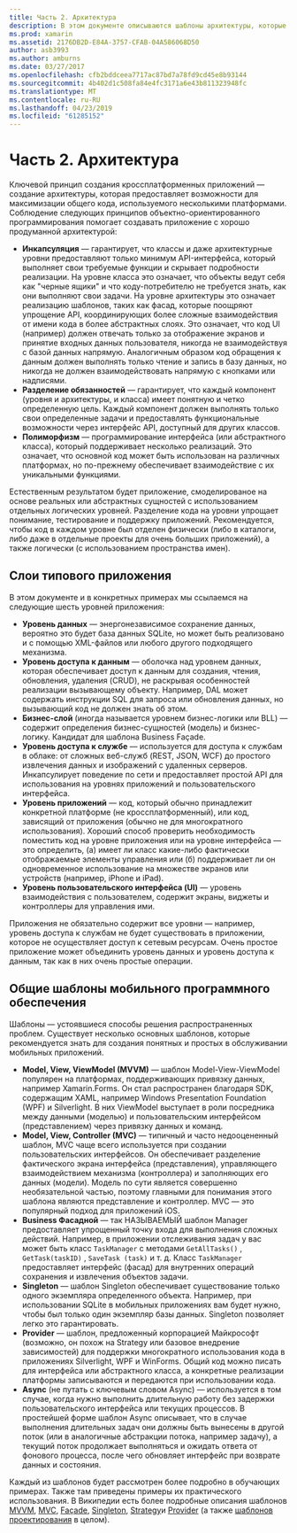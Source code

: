 ```yaml
---
title: Часть 2. Архитектура
description: В этом документе описываются шаблоны архитектуры, которые полезны для создания кроссплатформенных приложений. В нем описывается слои типового приложения (уровень данных, уровень доступа к данным и др.) и Общие шаблоны мобильного программного обеспечения (MVVM, MVC, и т.д.)
ms.prod: xamarin
ms.assetid: 2176DB2D-E84A-3757-CFAB-04A586068D50
author: asb3993
ms.author: amburns
ms.date: 03/27/2017
ms.openlocfilehash: cfb2bddceea7717ac87bd7a78fd9cd45e8b93144
ms.sourcegitcommit: 4b402d1c508fa84e4fc3171a6e43b811323948fc
ms.translationtype: MT
ms.contentlocale: ru-RU
ms.lasthandoff: 04/23/2019
ms.locfileid: "61285152"
---
```

# <a name="part-2---architecture"></a>Часть 2. Архитектура

Ключевой принцип создания кроссплатформенных приложений — создание архитектуры, которая предоставляет возможности для максимизации общего кода, используемого несколькими платформами. Соблюдение следующих принципов объектно-ориентированного программирования помогает создавать приложение с хорошо продуманной архитектурой:

-   **Инкапсуляция** — гарантирует, что классы и даже архитектурные уровни предоставляют только минимум API-интерфейса, который выполняет свои требуемые функции и скрывает подробности реализации. На уровне класса это означает, что объекты ведут себя как "черные ящики" и что коду-потребителю не требуется знать, как они выполняют свои задачи. На уровне архитектуры это означает реализацию шаблонов, таких как фасад, которые поощряют упрощение API, координирующих более сложные взаимодействия от имени кода в более абстрактных слоях. Это означает, что код UI (например) должен отвечать только за отображение экранов и принятие входных данных пользователя, никогда не взаимодействуя с базой данных напрямую. Аналогичным образом код обращения к данным должен выполнять только чтение и запись в базу данных, но никогда не должен взаимодействовать напрямую с кнопками или надписями.
-   **Разделение обязанностей** — гарантирует, что каждый компонент (уровня и архитектуры, и класса) имеет понятную и четко определенную цель. Каждый компонент должен выполнять только свои определенные задачи и предоставлять функциональные возможности через интерфейс API, доступный для других классов.
-   **Полиморфизм** — программирование интерфейса (или абстрактного класса), который поддерживает несколько реализаций. Это означает, что основной код может быть использован на различных платформах, но по-прежнему обеспечивает взаимодействие с их уникальными функциями.


Естественным результатом будет приложение, смоделированое на основе реальных или абстрактных сущностей с использованием отдельных логических уровней. Разделение кода на уровни упрощает понимание, тестирование и поддержку приложений. Рекомендуется, чтобы код в каждом уровне был отделен физически (либо в каталоги, либо даже в отдельные проекты для очень больших приложений), а также логически (с использованием пространства имен).

 <a name="Typical_Application_Layers" />


## <a name="typical-application-layers"></a>Слои типового приложения

В этом документе и в конкретных примерах мы ссылаемся на следующие шесть уровней приложения:

-   **Уровень данных** — энергонезависимое сохранение данных, вероятно это будет база данных SQLite, но может быть реализовано и с помощью XML-файлов или любого другого подходящего механизма.
-   **Уровень доступа к данным** — оболочка над уровнем данных, которая обеспечивает доступ к данным для создания, чтения, обновления, удаления (CRUD), не раскрывая особенностей реализации вызывающему объекту. Например, DAL может содержать инструкции SQL для запроса или обновления данных, но вызывающий код не должен знать об этом.
-   **Бизнес-слой** (иногда называется уровнем бизнес-логики или BLL) — содержит определения бизнес-сущностей (модель) и бизнес-логику. Кандидат для шаблона Business Façade.
-   **Уровень доступа к службе** — используется для доступа к службам в облаке: от сложных веб-служб (REST, JSON, WCF) до простого извлечения данных и изображений с удаленных серверов. Инкапсулирует поведение по сети и предоставляет простой API для использования на уровнях приложений и пользовательского интерфейса.
-   **Уровень приложений** — код, который обычно принадлежит конкретной платформе (не кроссплатформенный), или код, зависящий от приложения (обычно не для многократного использования). Хороший способ проверить необходимость поместить код на уровне приложения или на уровне интерфейса — это определить, (а) имеет ли класс какие-либо фактически отображаемые элементы управления или (б) поддерживает ли он одновременное использование на множестве экранов или устройств (например, iPhone и iPad).
-   **Уровень пользовательского интерфейса (UI)** — уровень взаимодействия с пользователем, содержит экраны, виджеты и контроллеры для управления ими.


Приложения не обязательно содержит все уровни — например, уровень доступа к службам не будет существовать в приложении, которое не осуществляет доступ к сетевым ресурсам. Очень простое приложение может объединить уровень данных и уровень доступа к данным, так как в них очень простые операции.

 <a name="Common_Mobile_Software_Patterns" />


## <a name="common-mobile-software-patterns"></a>Общие шаблоны мобильного программного обеспечения

Шаблоны — устоявшиеся способы решения распространенных проблем. Существует несколько основных шаблонов, которые рекомендуется знать для создания понятных и простых в обслуживании мобильных приложений.

-   **Model, View, ViewModel (MVVM)** — шаблон Model-View-ViewModel популярен на платформах, поддерживающих привязку данных, например Xamarin.Forms. Он стал распространен благодаря SDK, содержащим XAML, например Windows Presentation Foundation (WPF) и Silverlight. В них ViewModel выступает в роли посредника между данными (моделью) и пользовательским интерфейсом (представлением) через привязку данных и команд.
-   **Model, View, Controller  (MVC)** — типичный и часто недооцененный шаблон, MVC чаще всего используется при создании пользовательских интерфейсов. Он обеспечивает разделение фактического экрана интерфейса (представления), управляющего взаимодействием механизма (контроллера) и заполняющих его данных (модели). Модель по сути является совершенно необязательной частью, поэтому главными для понимания этого шаблона являются представление и контроллер. MVC — это популярный подход для приложений iOS.
-   **Business Фасадной** — так НАЗЫВАЕМЫЙ шаблон Manager предоставляет упрощенный точку входа для выполнения сложных действий. Например, в приложении отслеживания задач у вас может быть класс `TaskManager` с методами `GetAllTasks()` , `GetTask(taskID)` , `SaveTask (task)` и т. д. Класс `TaskManager` предоставляет интерфейс (фасад) для внутренних операций сохранения и извлечения объектов задачи.
-   **Singleton** — шаблон Singleton обеспечивает существование только одного экземпляра определенного объекта. Например, при использовании SQLite в мобильных приложениях вам будет нужно, чтобы был только один экземпляр базы данных. Singleton позволяет легко это гарантировать.
-   **Provider** — шаблон, предложенный корпорацией Майкрософт (возможно, он похож на Strategy или базовое внедрение зависимостей) для поддержки многократного использования кода в приложениях Silverlight, WPF и WinForms. Общий код можно писать для интерфейса или абстрактного класса, а конкретные реализации платформы записываются и передаются при использовании кода.
-   **Async** (не путать с ключевым словом Async) — используется в том случае, когда нужно выполнить длительную работу без задержки пользовательского интерфейса или текущих процессов. В простейшей форме шаблон Async описывает, что в случае выполнения длительных задач они должны быть вынесены в другой поток (или в аналогичные абстракции потока, например задачу), а текущий поток продолжает выполняться и ожидать ответа от фонового процесса, после чего обновляет интерфейс при возврате данных и состояния.


Каждый из шаблонов будет рассмотрен более подробно в обучающих примерах. Также там приведены примеры их практического использования. В Википедии есть более подробные описания шаблонов [MVVM](https://en.wikipedia.org/wiki/Model–view–viewmodel), [MVC](https://en.wikipedia.org/wiki/Model–view–controller), [Façade](https://en.wikipedia.org/wiki/Facade_pattern), [Singleton](https://en.wikipedia.org/wiki/Singleton_pattern), [Strategy](https://en.wikipedia.org/wiki/Strategy_pattern)и [Provider](https://en.wikipedia.org/wiki/Provider_model) (а также [шаблонов проектирования](https://en.wikipedia.org/wiki/Design_Patterns) в целом).

